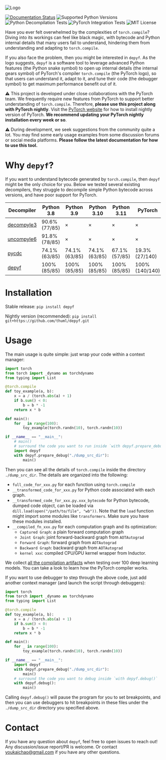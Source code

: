 ![Logo](imgs/logo-and-text.svg)

[![Documentation Status](https://readthedocs.org/projects/depyf/badge/?version=latest)](https://depyf.readthedocs.io/en/latest/) ![Supported Python Versions](https://img.shields.io/badge/python-%203.7%20%7C%203.8%20%7C%203.9%20%7C%203.10%20%7C%203.11-blue) ![Python Decompilation Tests](https://github.com/thuml/depyf/actions/workflows/test_decompile.yml/badge.svg) ![PyTorch Integration Tests](https://github.com/thuml/depyf/actions/workflows/test_pytorch.yml/badge.svg) ![MIT License](https://img.shields.io/github/license/thuml/depyf)

Have you ever felt overwhelmed by the complexities of `torch.compile`? Diving into its workings can feel like black magic, with bytecode and Python internal details that many users fail to understand, hindering them from understanding and adapting to `torch.compile`.

If you also face the problem, then you might be interested in `depyf`. As the logo suggests, `depyf` is a software tool to leverage advanced Python features (the Python snake symbol) to open up internal details (the internal gears symbol) of PyTorch's compiler `torch.compile` (the PyTorch logo), so that users can understand it, adapt to it, and tune their code (the debugger symbol) to get maximum performance benefit out of it.

:warning: This project is developed under close collaborations with the PyTorch team. We frequently require new features from PyTorch to support better understanding of `torch.compile`. Therefore, **please use this project along with PyTorch nightly**. Visit the [PyTorch website](https://pytorch.org/) for how to install nightly version of PyTorch. **We recommend updating your PyTorch nightly installation every week or so**.

:warning: During development, we seek suggestions from the community quite a lot. You may find some early usage examples from some discussion forums or social media platforms. **Please follow the latest documentation for how to use this tool.**

# Why `depyf`?

If you want to understand bytecode generated by `torch.compile`, then `depyf` might be the only choice for you. Below we tested several existing decompilers, they struggle to decompile simple Python bytecode across versions, and have poor support for PyTorch.

| Decompiler  | Python 3.8   | Python 3.9 | Python 3.10 | Python 3.11 | PyTorch |
|-------------|--------------|------------|-------------|-------------|---------|
| [decompyle3](https://github.com/rocky/python-decompile3)  | 90.6% (77/85)  | ×          | ×           | ×           | ×       |
| [uncompyle6](https://github.com/rocky/python-uncompyle6)  | 91.8% (78/85)| ×          | ×           | ×           | ×       |
| [pycdc](https://github.com/zrax/pycdc)       | 74.1% (63/85)  | 74.1% (63/85)| 74.1% (63/85) | 67.1% (57/85)          | 19.3% (27/140)|
| [depyf](https://github.com/thuml/depyf)       | 100% (85/85) | 100% (85/85)| 100% (85/85)| 100% (85/85)| 100% (140/140)|

# Installation

Stable release: `pip install depyf`

Nightly version (recommended): `pip install git+https://github.com/thuml/depyf.git`

# Usage

The main usage is quite simple: just wrap your code within a context manager:

```python
import torch
from torch import _dynamo as torchdynamo
from typing import List

@torch.compile
def toy_example(a, b):
    x = a / (torch.abs(a) + 1)
    if b.sum() < 0:
        b = b * -1
    return x * b

def main():
    for _ in range(100):
        toy_example(torch.randn(10), torch.randn(10))

if __name__ == "__main__":
    # main()
    # surround the code you want to run inside `with depyf.prepare_debug`
    import depyf
    with depyf.prepare_debug("./dump_src_dir"):
        main()
```

Then you can see all the details of `torch.compile` inside the directory `./dump_src_dir`. The details are organized into the following:

- `full_code_for_xxx.py` for each function using `torch.compile`
- `__transformed_code_for_xxx.py` for Python code associated with each graph.
- `__transformed_code_for_xxx.py.xxx_bytecode` for Python bytecode, dumped code object, can be loaded via `dill.load(open("/path/to/file", "wb"))`. Note that the `load` function might import some modules like `transformers`. Make sure you have these modules installed.
- `__compiled_fn_xxx.py` for each computation graph and its optimization:
  - `Captured Graph`: a plain forward computation graph
  - `Joint Graph`: joint forward-backward graph from `AOTAutograd`
  - `Forward Graph`: forward graph from `AOTAutograd`
  - `Backward Graph`: backward graph from `AOTAutograd`
  - `kernel xxx`: compiled CPU/GPU kernel wrapper from Inductor.

We collect [all the compilation artifacts](https://github.com/thuml/learn_torch.compile) when testing over 100 deep learning models. You can take a look to learn how the PyTorch compiler works.

If you want to use debugger to step through the above code, just add another context manager (and launch the script through debuggers):

```python
import torch
from torch import _dynamo as torchdynamo
from typing import List

@torch.compile
def toy_example(a, b):
    x = a / (torch.abs(a) + 1)
    if b.sum() < 0:
        b = b * -1
    return x * b

def main():
    for _ in range(100):
        toy_example(torch.randn(10), torch.randn(10))

if __name__ == "__main__":
    import depyf
    with depyf.prepare_debug("./dump_src_dir"):
        main()
    # surround the code you want to debug inside `with depyf.debug()`
    with depyf.debug():
        main()
```

Calling `depyf.debug()` will pause the program for you to set breakpoints, and then you can use debuggers to hit breakpoints in these files under the `./dump_src_dir` directory you specified above.

# Contact

If you have any question about `depyf`, feel free to open issues to reach out! Any discussion/issue report/PR is welcome. Or contact youkaichao@gmail.com if you have any other questions.

